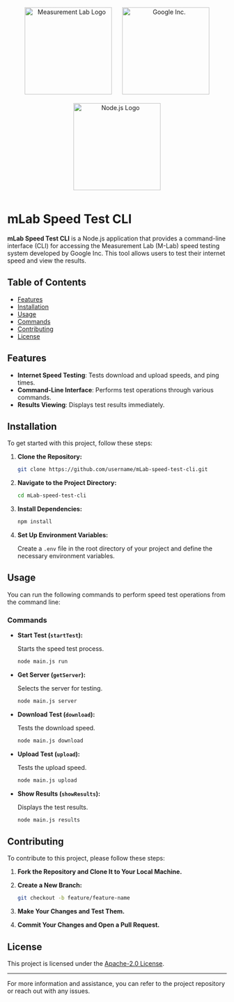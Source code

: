 <div align="center">
    <img src="https://cdn-1.webcatalog.io/catalog/m-lab-speed-test/m-lab-speed-test-icon-filled-256.webp?v=1714775025850" alt="Measurement Lab Logo" width="200" style="margin: 10px;"/>
    <img src="https://www.svgrepo.com/show/303108/google-icon-logo.svg" alt="Google Inc." width="200" style="margin: 10px;"/>
    <img src="https://nodejs.org/static/images/logo.svg" alt="Node.js Logo" width="200" style="margin: 10px;"/>
</div>

# mLab Speed Test CLI

**mLab Speed Test CLI** is a Node.js application that provides a command-line interface (CLI) for accessing the Measurement Lab (M-Lab) speed testing system developed by Google Inc. This tool allows users to test their internet speed and view the results.

## Table of Contents

- [Features](#features)
- [Installation](#installation)
- [Usage](#usage)
- [Commands](#commands)
- [Contributing](#contributing)
- [License](#license)

## Features

- **Internet Speed Testing**: Tests download and upload speeds, and ping times.
- **Command-Line Interface**: Performs test operations through various commands.
- **Results Viewing**: Displays test results immediately.

## Installation

To get started with this project, follow these steps:

1. **Clone the Repository:**

    ```bash
    git clone https://github.com/username/mLab-speed-test-cli.git
    ```

2. **Navigate to the Project Directory:**

    ```bash
    cd mLab-speed-test-cli
    ```

3. **Install Dependencies:**

    ```bash
    npm install
    ```

4. **Set Up Environment Variables:**

    Create a `.env` file in the root directory of your project and define the necessary environment variables.

## Usage

You can run the following commands to perform speed test operations from the command line:

### Commands

- **Start Test (`startTest`):**

    Starts the speed test process.

    ```bash
    node main.js run
    ```

- **Get Server (`getServer`):**

    Selects the server for testing.

    ```bash
    node main.js server
    ```

- **Download Test (`download`):**

    Tests the download speed.

    ```bash
    node main.js download
    ```

- **Upload Test (`upload`):**

    Tests the upload speed.

    ```bash
    node main.js upload
    ```

- **Show Results (`showResults`):**

    Displays the test results.

    ```bash
    node main.js results
    ```

## Contributing

To contribute to this project, please follow these steps:

1. **Fork the Repository and Clone It to Your Local Machine.**
2. **Create a New Branch:**

    ```bash
    git checkout -b feature/feature-name
    ```

3. **Make Your Changes and Test Them.**
4. **Commit Your Changes and Open a Pull Request.**

## License

This project is licensed under the [Apache-2.0 License](LICENSE).

---

For more information and assistance, you can refer to the project repository or reach out with any issues.
